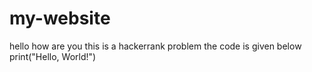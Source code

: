 # my-website
hello
how are you
this is a hackerrank problem
the code is given below
print("Hello, World!")
